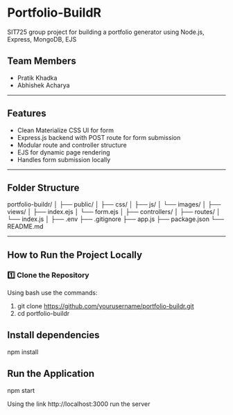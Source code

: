 # Portfolio-BuildR
SIT725 group project for building a portfolio generator using Node.js, Express, MongoDB, EJS

## Team Members
- Pratik Khadka
- Abhishek Acharya

---
## Features

- Clean Materialize CSS UI for form
- Express.js backend with POST route for form submission
- Modular route and controller structure
- EJS for dynamic page rendering
- Handles form submission locally

---

## Folder Structure
portfolio-buildr/
│
├── public/
│ ├── css/
│ ├── js/
│ └── images/
│
├── views/
│ ├── index.ejs
│ └── form.ejs
│
├── controllers/
│
├── routes/
│ └── index.js
│
├── .env
├── .gitignore
├── app.js
├── package.json
└── README.md

---

## How to Run the Project Locally

### 1️⃣ Clone the Repository

Using bash use the commands:

1. git clone https://github.com/yourusername/portfolio-buildr.git
2. cd portfolio-buildr

## Install dependencies
npm install

## Run the Application
npm start

Using the link http://localhost:3000 run the server
